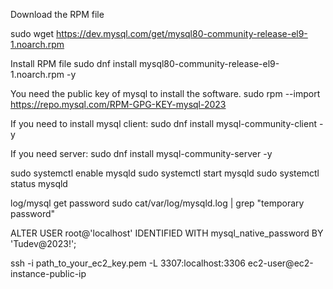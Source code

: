 Download the RPM file

sudo wget https://dev.mysql.com/get/mysql80-community-release-el9-1.noarch.rpm 

Install RPM file
sudo dnf install mysql80-community-release-el9-1.noarch.rpm -y

You need the public key of mysql to install the software.
sudo rpm --import https://repo.mysql.com/RPM-GPG-KEY-mysql-2023

If you need to install mysql client:
sudo dnf install mysql-community-client -y


If you need server:
sudo dnf install mysql-community-server -y

sudo systemctl enable mysqld
sudo systemctl start mysqld
sudo systemctl status mysqld

log/mysql get password
sudo cat/var/log/mysqld.log | grep "temporary password"

ALTER USER root@'localhost' IDENTIFIED WITH mysql_native_password BY 'Tudev@2023!';


ssh -i path_to_your_ec2_key.pem -L 3307:localhost:3306 ec2-user@ec2-instance-public-ip